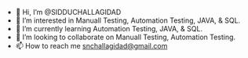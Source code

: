- 👋 Hi, I’m @SIDDUCHALLAGIDAD
- 👀 I’m interested in Manuall Testing, Automation Testing, JAVA, & SQL. 
- 🌱 I’m currently learning  Automation Testing, JAVA, & SQL. 
- 💞️ I’m looking to collaborate on Manuall Testing, Automation Testing.
- 📫 How to reach me snchallagidad@gmail.com

<!---
SIDDUCHALLAGIDAD/SIDDUCHALLAGIDAD is a ✨ special ✨ repository because its `README.md` (this file) appears on your GitHub profile.
You can click the Preview link to take a look at your changes.
--->
